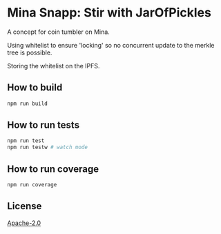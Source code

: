 # Mina Snapp: Stir with JarOfPickles

A concept for coin tumbler on Mina.

Using whitelist to ensure 'locking' so no concurrent update to the merkle tree is possible.

Storing the whitelist on the IPFS.

## How to build

```sh
npm run build
```

## How to run tests

```sh
npm run test
npm run testw # watch mode
```

## How to run coverage

```sh
npm run coverage
```

## License

[Apache-2.0](LICENSE)
